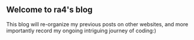 ## Welcome to ra4's blog

This blog will re-organize my previous posts on other websites, and more importantly record my ongoing intriguing journey of coding:)
